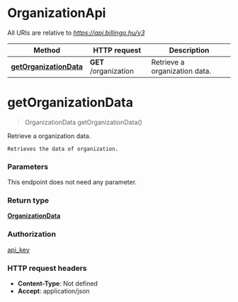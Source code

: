 # OrganizationApi

All URIs are relative to *https://api.billingo.hu/v3*

| Method | HTTP request | Description |
|------------- | ------------- | -------------|
| [**getOrganizationData**](OrganizationApi.md#getOrganizationData) | **GET** /organization | Retrieve a organization data. |


<a name="getOrganizationData"></a>
# **getOrganizationData**
> OrganizationData getOrganizationData()

Retrieve a organization data.

    Retrieves the data of organization.

### Parameters
This endpoint does not need any parameter.

### Return type

[**OrganizationData**](../Models/OrganizationData.md)

### Authorization

[api_key](../README.md#api_key)

### HTTP request headers

- **Content-Type**: Not defined
- **Accept**: application/json

